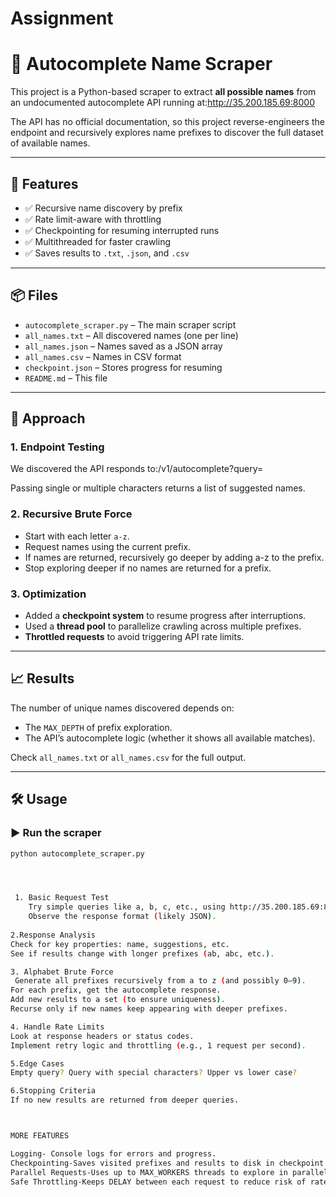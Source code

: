 # Assignment


# 🧠 Autocomplete Name Scraper

This project is a Python-based scraper to extract **all possible names** from an undocumented autocomplete API running at:http://35.200.185.69:8000


The API has no official documentation, so this project reverse-engineers the endpoint and recursively explores name prefixes to discover the full dataset of available names.

---

## 🚀 Features

- ✅ Recursive name discovery by prefix
- ✅ Rate limit-aware with throttling
- ✅ Checkpointing for resuming interrupted runs
- ✅ Multithreaded for faster crawling
- ✅ Saves results to `.txt`, `.json`, and `.csv`

---

## 📦 Files

- `autocomplete_scraper.py` – The main scraper script
- `all_names.txt` – All discovered names (one per line)
- `all_names.json` – Names saved as a JSON array
- `all_names.csv` – Names in CSV format
- `checkpoint.json` – Stores progress for resuming
- `README.md` – This file

---

## 🧠 Approach

### 1. Endpoint Testing
We discovered the API responds to:/v1/autocomplete?query=<string>

Passing single or multiple characters returns a list of suggested names.

### 2. Recursive Brute Force
- Start with each letter `a-z`.
- Request names using the current prefix.
- If names are returned, recursively go deeper by adding a-z to the prefix.
- Stop exploring deeper if no names are returned for a prefix.

### 3. Optimization
- Added a **checkpoint system** to resume progress after interruptions.
- Used a **thread pool** to parallelize crawling across multiple prefixes.
- **Throttled requests** to avoid triggering API rate limits.

---

## 📈 Results

The number of unique names discovered depends on:
- The `MAX_DEPTH` of prefix exploration.
- The API’s autocomplete logic (whether it shows all available matches).

Check `all_names.txt` or `all_names.csv` for the full output.

---

## 🛠 Usage

### ▶️ Run the scraper

```bash
python autocomplete_scraper.py




 1. Basic Request Test
    Try simple queries like a, b, c, etc., using http://35.200.185.69:8000/v1/autocomplete?query=a.
    Observe the response format (likely JSON).
    
2.Response Analysis
Check for key properties: name, suggestions, etc.
See if results change with longer prefixes (ab, abc, etc.).

3. Alphabet Brute Force
 Generate all prefixes recursively from a to z (and possibly 0–9).
For each prefix, get the autocomplete response.
Add new results to a set (to ensure uniqueness).
Recurse only if new names keep appearing with deeper prefixes.

4. Handle Rate Limits
Look at response headers or status codes.
Implement retry logic and throttling (e.g., 1 request per second).

5.Edge Cases
Empty query? Query with special characters? Upper vs lower case?

6.Stopping Criteria
If no new results are returned from deeper queries.



MORE FEATURES

Logging- Console logs for errors and progress.
Checkpointing-Saves visited prefixes and results to disk in checkpoint.json.
Parallel Requests-Uses up to MAX_WORKERS threads to explore in parallel.
Safe Throttling-Keeps DELAY between each request to reduce risk of rate limiting.



